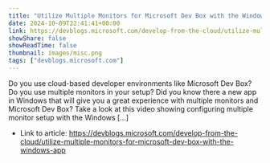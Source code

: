```yaml
---
title: "Utilize Multiple Monitors for Microsoft Dev Box with the Windows App"
date: 2024-10-09T22:41:41+00:00
link: https://devblogs.microsoft.com/develop-from-the-cloud/utilize-multiple-monitors-for-microsoft-dev-box-with-the-windows-app
showShare: false
showReadTime: false
thumbnail: images/misc.png
tags: ["devblogs.microsoft.com"]
---
```

Do you use cloud-based developer environments like Microsoft Dev Box? Do you use multiple monitors in your setup? Did you know there a new app in Windows that will give you a great experience with multiple monitors and Microsoft Dev Box? Take a look at this video showing configuring multiple monitor setup with the Windows […]

- Link to article: https://devblogs.microsoft.com/develop-from-the-cloud/utilize-multiple-monitors-for-microsoft-dev-box-with-the-windows-app